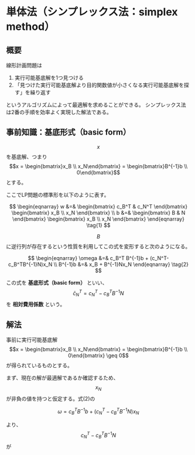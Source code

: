# 単体法（シンプレックス法：simplex method）

## 概要

線形計画問題は

1. 実行可能基底解を1つ見つける
1. 「見つけた実行可能基底解より目的関数値が小さくなる実行可能基底解を探す」を繰り返す

というアルゴリズムによって最適解を求めることができる。
シンプレックス法は2番の手順を効率よく実現した解法である。

## 事前知識：基底形式（basic form）

$$x$$を基底解、つまり $$x = \begin{bmatrix}x_B \\ x_N\end{bmatrix} = \begin{bmatrix}B^{-1}b \\ 0\end{bmatrix}$$ とする。

ここでLP問題の標準形を以下のように表す。

$$
\begin{eqnarray}
w &=& \begin{bmatrix} c_B^T & c_N^T \end{bmatrix} \begin{bmatrix} x_B \\ x_N \end{bmatrix} \\
b &=& \begin{bmatrix} B & N \end{bmatrix} \begin{bmatrix} x_B \\ x_N \end{bmatrix}
\end{eqnarray} \tag{1}
$$

$$B$$に逆行列が存在するという性質を利用してこの式を変形すると次のようになる。

$$
\begin{eqnarray}
\omega &=& c_B^T B^{-1}b + (c_N^T-c_B^TB^{-1}N)x_N \\
B^{-1}b &=& x_B + B^{-1}Nx_N
\end{eqnarray} \tag{2}
$$

この式を **基底形式（basic form）** といい、$$\bar{c}_N^T = c_N^T-c_B^TB^{-1}N$$ を **相対費用係数** という。

## 解法

事前に実行可能基底解 $$x = \begin{bmatrix}x_B \\ x_N\end{bmatrix} = \begin{bmatrix}B^{-1}b \\ 0\end{bmatrix} \geq 0$$ が得られているものとする。

まず、現在の解が最適解であるか確認するため、$$x_N$$が非負の値を持つと仮定する。式(2)の

$$
\omega = c_B^T B^{-1}b + (c_N^T-c_B^TB^{-1}N)x_N
$$

より、$$c_N^T-c_B^TB^{-1}N$$ が
